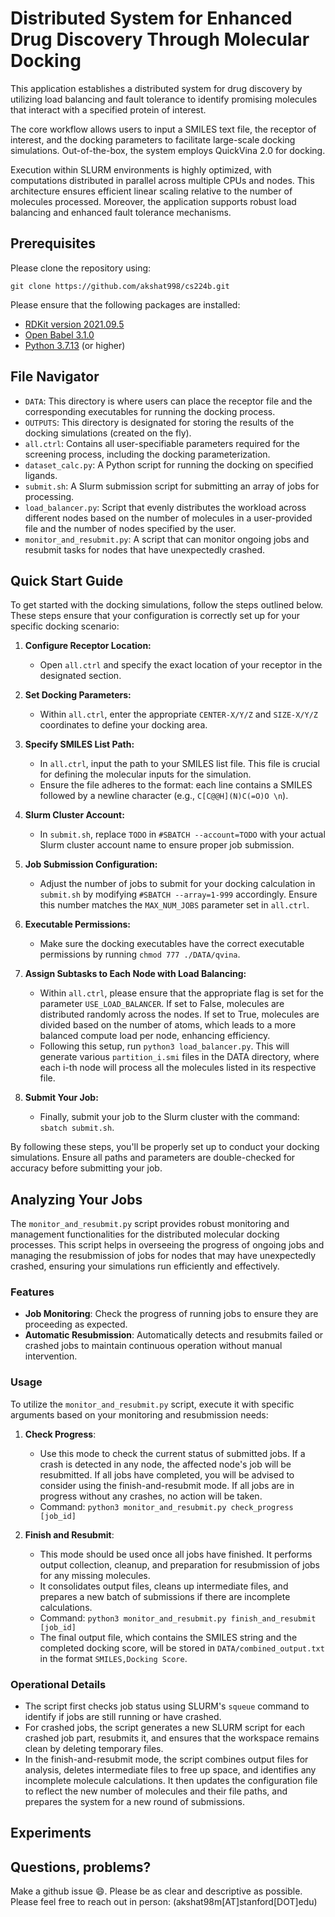 # Distributed System for Enhanced Drug Discovery Through Molecular Docking
This application establishes a distributed system for drug discovery by utilizing load balancing and fault tolerance to identify promising molecules that interact with a specified protein of interest.

The core workflow allows users to input a SMILES text file, the receptor of interest, and the docking parameters to facilitate large-scale docking simulations. Out-of-the-box, the system employs QuickVina 2.0 for docking.

Execution within SLURM environments is highly optimized, with computations distributed in parallel across multiple CPUs and nodes. This architecture ensures efficient linear scaling relative to the number of molecules processed. Moreover, the application supports robust load balancing and enhanced fault tolerance mechanisms.
## Prerequisites
Please clone the repository using: 
```
git clone https://github.com/akshat998/cs224b.git
```
Please ensure that the following packages are installed: 
- [RDKit version 2021.09.5](https://www.rdkit.org/docs/Install.html)
- [Open Babel 3.1.0](https://openbabel.org/docs/dev/Installation/install.html)
- [Python 3.7.13](https://www.python.org/downloads/) (or higher)

## File Navigator
* `DATA`: This directory is where users can place the receptor file and the corresponding executables for running the docking process.
* `OUTPUTS`: This directory is designated for storing the results of the docking simulations (created on the fly).
* `all.ctrl`: Contains all user-specifiable parameters required for the screening process, including the docking parameterization.
* `dataset_calc.py`: A Python script for running the docking on specified ligands.
* `submit.sh`:  A Slurm submission script for submitting an array of jobs for processing.
* `load_balancer.py`:  Script that evenly distributes the workload across different nodes based on the number of molecules in a user-provided file and the number of nodes specified by the user.
* `monitor_and_resubmit.py`:  A script that can monitor ongoing jobs and resubmit tasks for nodes that have unexpectedly crashed.

## Quick Start Guide

To get started with the docking simulations, follow the steps outlined below. These steps ensure that your configuration is correctly set up for your specific docking scenario:

1. **Configure Receptor Location:**
   - Open `all.ctrl` and specify the exact location of your receptor in the designated section.

2. **Set Docking Parameters:**
   - Within `all.ctrl`, enter the appropriate `CENTER-X/Y/Z` and `SIZE-X/Y/Z` coordinates to define your docking area.

3. **Specify SMILES List Path:**
   - In `all.ctrl`, input the path to your SMILES list file. This file is crucial for defining the molecular inputs for the simulation.
   - Ensure the file adheres to the format: each line contains a SMILES followed by a newline character (e.g., `C[C@@H](N)C(=O)O \n`).

4. **Slurm Cluster Account:**
   - In `submit.sh`, replace `TODO` in `#SBATCH --account=TODO` with your actual Slurm cluster account name to ensure proper job submission.

5. **Job Submission Configuration:**
   - Adjust the number of jobs to submit for your docking calculation in `submit.sh` by modifying `#SBATCH --array=1-999` accordingly. Ensure this number matches the `MAX_NUM_JOBS` parameter set in `all.ctrl`.

6. **Executable Permissions:**
   - Make sure the docking executables have the correct executable permissions by running `chmod 777 ./DATA/qvina`.
   
7. **Assign Subtasks to Each Node with Load Balancing:**
   - Within `all.ctrl`, please ensure that the appropriate flag is set for the parameter `USE_LOAD_BALANCER`. If set to False, molecules are distributed randomly across the nodes. If set to True, molecules are divided based on the number of atoms, which leads to a more balanced compute load per node, enhancing efficiency.
   - Following this setup, run `python3 load_balancer.py`. This will generate various `partition_i.smi` files in the DATA directory, where each i-th node will process all the molecules listed in its respective file.

8. **Submit Your Job:**
   - Finally, submit your job to the Slurm cluster with the command: `sbatch submit.sh`.

By following these steps, you'll be properly set up to conduct your docking simulations. Ensure all paths and parameters are double-checked for accuracy before submitting your job.

## Analyzing Your Jobs

The `monitor_and_resubmit.py` script provides robust monitoring and management functionalities for the distributed molecular docking processes. This script helps in overseeing the progress of ongoing jobs and managing the resubmission of jobs for nodes that may have unexpectedly crashed, ensuring your simulations run efficiently and effectively.

### Features
- **Job Monitoring**: Check the progress of running jobs to ensure they are proceeding as expected.
- **Automatic Resubmission**: Automatically detects and resubmits failed or crashed jobs to maintain continuous operation without manual intervention.

### Usage
To utilize the `monitor_and_resubmit.py` script, execute it with specific arguments based on your monitoring and resubmission needs:

1. **Check Progress**:
   - Use this mode to check the current status of submitted jobs. If a crash is detected in any node, the affected node's job will be resubmitted. If all jobs have completed, you will be advised to consider using the finish-and-resubmit mode. If all jobs are in progress without any crashes, no action will be taken.
   - Command: `python3 monitor_and_resubmit.py check_progress [job_id]`

2. **Finish and Resubmit**:
   - This mode should be used once all jobs have finished. It performs output collection, cleanup, and preparation for resubmission of jobs for any missing molecules.
   - It consolidates output files, cleans up intermediate files, and prepares a new batch of submissions if there are incomplete calculations.
   - Command: `python3 monitor_and_resubmit.py finish_and_resubmit [job_id]`
   - The final output file, which contains the SMILES string and the completed docking score, will be stored in `DATA/combined_output.txt` in the format `SMILES,Docking Score`.

### Operational Details
- The script first checks job status using SLURM's `squeue` command to identify if jobs are still running or have crashed.
- For crashed jobs, the script generates a new SLURM script for each crashed job part, resubmits it, and ensures that the workspace remains clean by deleting temporary files.
- In the finish-and-resubmit mode, the script combines output files for analysis, deletes intermediate files to free up space, and identifies any incomplete molecule calculations. It then updates the configuration file to reflect the new number of molecules and their file paths, and prepares the system for a new round of submissions.


## Experiments


## Questions, problems?
Make a github issue 😄. Please be as clear and descriptive as possible. Please feel free to reach
out in person: (akshat98m[AT]stanford[DOT]edu)
